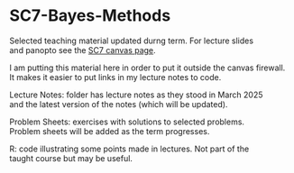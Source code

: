 # SC7-Bayes-Methods
Selected teaching material updated durng term. For lecture slides   
and panopto see the [SC7 canvas page](https://canvas.ox.ac.uk/courses/295102).   

I am putting this material here in order to put it outside the canvas firewall.  
It makes it easier to put links in my lecture notes to code.

Lecture Notes: folder has lecture notes as they stood in March 2025  
and the latest version of the notes (which will be updated).

Problem Sheets: exercises with solutions to selected problems.  
Problem sheets will be added as the term progresses.

R: code illustrating some points made in lectures. Not part of the  
taught course but may be useful.

